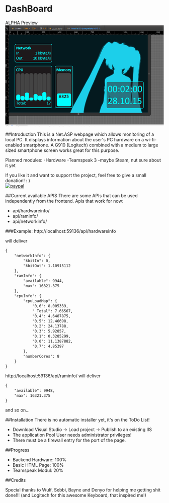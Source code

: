 # DashBoard

ALPHA Preview
![Alt text](DashBoard/alpha.PNG)


##Introduction
This is a Net.ASP webpage which allows monitoring of a local PC. It displays information about the user's PC hardware on a wi-fi-enabled smartphone. A G910 (Logitech) combined with a medium to large sized smartphone screen works great for this purpose.

Planned modules:
	-Hardware
	-Teamspeak 3
	-maybe Steam, nut sure about it yet
	
If you like it and want to support the project, feel free to give a small donation! : ) <br>
[![paypal](https://www.paypalobjects.com/en_US/i/btn/btn_donate_LG.gif)](https://www.paypal.com/cgi-bin/webscr?cmd=_s-xclick&hosted_button_id=SVW78SGP7EZAJ)


##Current available APIS
There are some APIs that can be used independently from the frontend.
Apis that work for now:

- api/hardwareinfo/
- api/raminfo/
- api/networkinfo/

###Example:
http://localhost:59136/api/hardwareinfo

will deliver
```
{
    "networkInfo": {
        "kbitIn": 0,
        "kbitOut": 1.10915112
    },
    "ramInfo": {
        "available": 9944,
        "max": 16321.375
    },
    "cpuInfo": {
        "cpuLoadMap": {
            "0,6": 8.005339,
            "_Total": 7.66567,
            "0,4": 4.6487875,
            "0,5": 12.46698,
            "0,2": 24.13788,
            "0,3": 5.92857,
            "0,1": 0.3285299,
            "0,0": 11.1387882,
            "0,7": 4.85397
        },
        "numberCores": 8
    }
}
```
http://localhost:59136/api/raminfo/
will deliver
```
{
    "available": 9948,
    "max": 16321.375
}
```
and so on...

##Installation
There is no automatic installer yet, it's on the ToDo List!

- Download Visual Studio -> Load project -> Publish to an existing IIS
- The application Pool User needs administrator privileges!
- There must be a firewall entry for the port of the page.

##Progress
- Backend Hardware: 100%
- Basic HTML Page: 100%
- Teamspeak Modul: 20%

##Credits

Special thanks to Wulf, Sebbi, Bayne and Denyo for helping me getting shit done!!!
(and Logitech for this awesome Keyboard, that inspired me!)